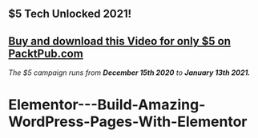 ## $5 Tech Unlocked 2021!
[Buy and download this Video for only $5 on PacktPub.com](https://www.packtpub.com/product/elementor-build-amazing-wordpress-pages-with-elementor-video/9781800569317)
-----
*The $5 campaign         runs from __December 15th 2020__ to __January 13th 2021.__*

# Elementor---Build-Amazing-WordPress-Pages-With-Elementor